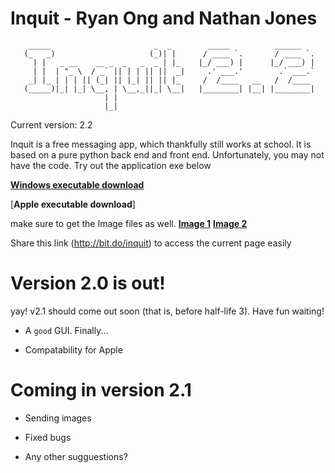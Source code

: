 # Inquit - Ryan Ong and Nathan Jones

```
    _____                       _  _        _____          ______
   (_   _)                     (_)| |      / ____ `.       / ____ `.
     | |   _ __    __ _  _   _  _ | |_    |_/ ___) |      |_/ ___) |
     | |  | "_ \  / _` || | | || ||  _|     .' ___.'        .` ___.`
    _| |_ | | | || (_| || |_| || || |_     /  /____   __   /  /____
   (_____)|_| |_| \__, | \__,_||_| \__|   |________| |__| |________|
                     | |
                     |_|
```
                     
Current version: 2.2

Inquit is a free messaging app, which thankfully still works at school. It is based on a pure python back end and front end. Unfortunately, you may not have the code. Try out the application exe below

[**Windows executable download**](https://github.com/RYNO8/Inquit/raw/master/inquit2.2.exe)

[**Apple executable download**]

make sure to get the Image files as well. 
[**Image 1**](https://github.com/RYNO8/Inquit/blob/master/Inquit%20Icon%20Long.png)
[**Image 2**](https://github.com/RYNO8/Inquit/blob/master/inquit_icon.ico)

Share this link (http://bit.do/inquit) to access the current page easily 

# Version 2.0 is out!

yay! v2.1 should come out soon (that is, before half-life 3). Have fun waiting!

- A `good` GUI. Finally...

- Compatability for Apple

# Coming in version 2.1

- Sending images

- Fixed bugs

- Any other sugguestions?
